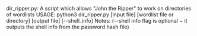 dir_ripper.py: A script which allows "John the Ripper" to work on directories of wordlists
USAGE: python3 dir_ripper.py [input file] [wordlist file or directory] [output file] [--shell_info] 
Notes: (--shell info flag is optional ~ it outputs the shell info from the password hash file)
